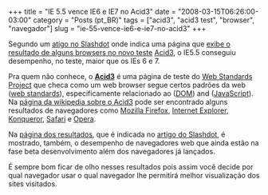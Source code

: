 +++
title = "IE 5.5 vence IE6 e IE7 no Acid3"
date = "2008-03-15T06:26:00-03:00"
category = "Posts (pt_BR)"
tags = ["acid3", "acid3 test", "browser", "navegador"]
slug = "ie-55-vence-ie6-e-ie7-no-acid3"
+++

Segundo um [atigo no
Slashdot](http://slashdot.org/article.pl?sid=08/03/09/2136242) onde indica uma
página que [exibe o resultado de alguns browsers no novo
teste](http://www.anomalousanomaly.com/2008/03/06/acid-3/)
[Acid3](http://acid3.acidtests.org/), o IE5.5 conseguiu desempenho, no teste,
maior que os IEs 6 e 7.

Pra quem não conhece, o [**Acid3**](http://en.wikipedia.org/wiki/Acid3) é uma
página de teste do [Web Standards
Project](http://en.wikipedia.org/wiki/Web_Standards_Project) que checa como um
web browser segue certos padrões da web ([web
standards](http://en.wikipedia.org/wiki/Web_standards)), especificamente
relacionado ao ([DOM](http://en.wikipedia.org/wiki/Document_Object_Model)) and
([JavaScript](http://en.wikipedia.org/wiki/JavaScript)). Na [página da
wikipedia sobre o Acid3](http://en.wikipedia.org/wiki/Acid3) pode ser
encontrado alguns resultados de navegadores como [Mozilla
Firefox](http://pt.wikipedia.org/wiki/Firefox), [Internet
Explorer](http://pt.wikipedia.org/wiki/Internet_explorer),
[Konqueror](http://pt.wikipedia.org/wiki/Konqueror),
[Safari](http://pt.wikipedia.org/wiki/Safari_%28navegador%29) e
[Opera](http://pt.wikipedia.org/wiki/Opera).

Na [página dos resultados](http://www.anomalousanomaly.com/2008/03/06/acid-3/),
que é indicada no [artigo do
Slashdot](http://slashdot.org/article.pl?sid=08/03/09/2136242), é mostrado,
também, o desempenho de navegadores web que ainda estão na fase beta
desenvolvimento além dos navegadores já lançados.

É sempre bom ficar de olho nesses resultados pois assim você decide por qual
navegador usar o qual navegador lhe permitirá melhor visualização dos sites
visitados.
